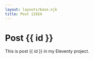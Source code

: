 ```yaml
---
layout: layouts/base.njk
title: Post 11924
---
```


# Post {{ id }}

This is post {{ id }} in my Eleventy project.
